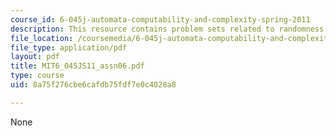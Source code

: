 ```yaml
---
course_id: 6-045j-automata-computability-and-complexity-spring-2011
description: This resource contains problem sets related to randomness and cryptography.
file_location: /coursemedia/6-045j-automata-computability-and-complexity-spring-2011/8a75f276cbe6cafdb75fdf7e0c4028a8_MIT6_045JS11_assn06.pdf
file_type: application/pdf
layout: pdf
title: MIT6_045JS11_assn06.pdf
type: course
uid: 8a75f276cbe6cafdb75fdf7e0c4028a8

---
```

None